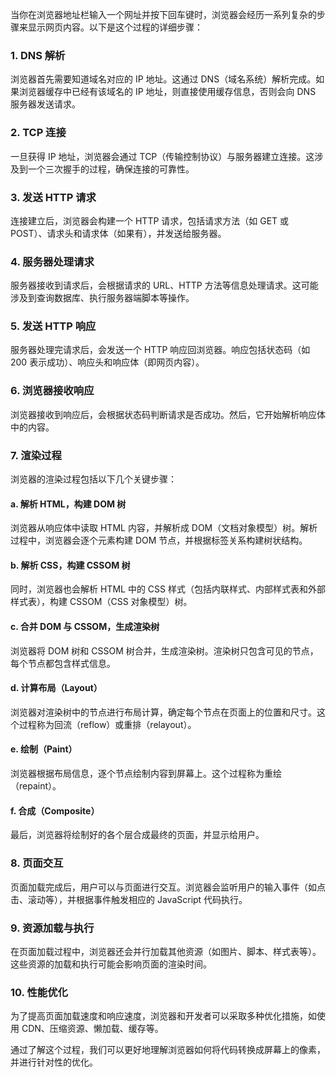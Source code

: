当你在浏览器地址栏输入一个网址并按下回车键时，浏览器会经历一系列复杂的步骤来显示网页内容。以下是这个过程的详细步骤：

### 1. DNS 解析

浏览器首先需要知道域名对应的 IP 地址。这通过 DNS（域名系统）解析完成。如果浏览器缓存中已经有该域名的 IP 地址，则直接使用缓存信息，否则会向 DNS 服务器发送请求。

### 2. TCP 连接

一旦获得 IP 地址，浏览器会通过 TCP（传输控制协议）与服务器建立连接。这涉及到一个三次握手的过程，确保连接的可靠性。

### 3. 发送 HTTP 请求

连接建立后，浏览器会构建一个 HTTP 请求，包括请求方法（如 GET 或 POST）、请求头和请求体（如果有），并发送给服务器。

### 4. 服务器处理请求

服务器接收到请求后，会根据请求的 URL、HTTP 方法等信息处理请求。这可能涉及到查询数据库、执行服务器端脚本等操作。

### 5. 发送 HTTP 响应

服务器处理完请求后，会发送一个 HTTP 响应回浏览器。响应包括状态码（如 200 表示成功）、响应头和响应体（即网页内容）。

### 6. 浏览器接收响应

浏览器接收到响应后，会根据状态码判断请求是否成功。然后，它开始解析响应体中的内容。

### 7. 渲染过程

浏览器的渲染过程包括以下几个关键步骤：

#### a. 解析 HTML，构建 DOM 树

浏览器从响应体中读取 HTML 内容，并解析成 DOM（文档对象模型）树。解析过程中，浏览器会逐个元素构建 DOM 节点，并根据标签关系构建树状结构。

#### b. 解析 CSS，构建 CSSOM 树

同时，浏览器也会解析 HTML 中的 CSS 样式（包括内联样式、内部样式表和外部样式表），构建 CSSOM（CSS 对象模型）树。

#### c. 合并 DOM 与 CSSOM，生成渲染树

浏览器将 DOM 树和 CSSOM 树合并，生成渲染树。渲染树只包含可见的节点，每个节点都包含样式信息。

#### d. 计算布局（Layout）

浏览器对渲染树中的节点进行布局计算，确定每个节点在页面上的位置和尺寸。这个过程称为回流（reflow）或重排（relayout）。

#### e. 绘制（Paint）

浏览器根据布局信息，逐个节点绘制内容到屏幕上。这个过程称为重绘（repaint）。

#### f. 合成（Composite）

最后，浏览器将绘制好的各个层合成最终的页面，并显示给用户。

### 8. 页面交互

页面加载完成后，用户可以与页面进行交互。浏览器会监听用户的输入事件（如点击、滚动等），并根据事件触发相应的 JavaScript 代码执行。

### 9. 资源加载与执行

在页面加载过程中，浏览器还会并行加载其他资源（如图片、脚本、样式表等）。这些资源的加载和执行可能会影响页面的渲染时间。

### 10. 性能优化

为了提高页面加载速度和响应速度，浏览器和开发者可以采取多种优化措施，如使用 CDN、压缩资源、懒加载、缓存等。

通过了解这个过程，我们可以更好地理解浏览器如何将代码转换成屏幕上的像素，并进行针对性的优化。